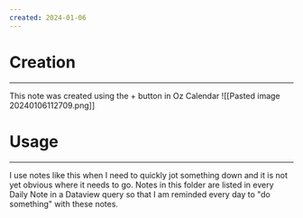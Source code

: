 ```yaml
---
created: 2024-01-06
---
```

# Creation
---
This note was created using the + button in Oz Calendar
![[Pasted image 20240106112709.png]]

# Usage
---
I use notes like this when I need to quickly jot something down and it is not yet obvious where it needs to go. Notes in this folder are listed in every Daily Note in a Dataview query so that I am reminded every day to "do something" with these notes. 